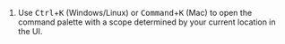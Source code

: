 1. Use <kbd>Ctrl</kbd>+<kbd>K</kbd> (Windows/Linux) or <kbd>Command</kbd>+<kbd>K</kbd> (Mac) to open the command palette with a scope determined by your current location in the UI. 
